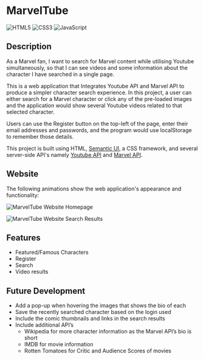 # MarvelTube

![HTML5](https://img.shields.io/badge/html5-%23E34F26.svg?style=for-the-badge&logo=html5&logoColor=white) ![CSS3](https://img.shields.io/badge/css3-%231572B6.svg?style=for-the-badge&logo=css3&logoColor=white) ![JavaScript](https://img.shields.io/badge/javascript-%23323330.svg?style=for-the-badge&logo=javascript&logoColor=%23F7DF1E)

## Description

As a Marvel fan, I want to search for Marvel content while utilising Youtube simultaneously, so that I can see videos and some information about the character I have searched in a single page.

This is a web application that Integrates Youtube API and Marvel API to produce a simpler character search experience. In this project, a user can either search for a Marvel character or click any of the pre-loaded images and the application would show several Youtube videos related to that selected character.

Users can use the Register button on the top-left of the page, enter their email addresses and passwords, and the program would use localStorage to remember those details.

This project is built using HTML, [Semantic UI](https://semantic-ui.com/), a CSS framework, and several server-side API's namely [Youtube API](https://developers.google.com/youtube) and [Marvel API](https://developer.marvel.com/).

## Website

The following animations show the web application's appearance and functionality:

![MarvelTube Website Homepage](./Assets/img/MarvelTube.gif)

![MarvelTube Website Search Results](./Assets/img/MarvelTube.gif)

## Features

- Featured/Famous Characters
- Register
- Search
- Video results

## Future Development

- Add a pop-up when hovering the images that shows the bio of each
- Save the recently searched character based on the login used
- Include the comic thumbnails and links in the search results
- Include additional API’s
  - Wikipedia for more character information as the Marvel API’s bio is short
  - IMDB for movie information
  - Rotten Tomatoes for Critic and Audience Scores of movies
